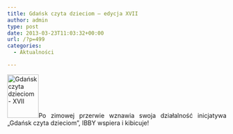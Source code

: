 ```yaml
---
title: Gdańsk czyta dzieciom – edycja XVII
author: admin
type: post
date: 2013-03-23T11:03:32+00:00
url: /?p=499
categories:
  - Aktualności

---
```

<p style="text-align: justify;">
  <a href="http://www.ibby.pl/wp-content/uploads/2013/03/gcd17.jpg" rel="lightbox[499]"><img class="alignleft size-thumbnail wp-image-501" alt="Gdańsk czyta dzieciom - XVII" src="http://www.ibby.pl/wp-content/uploads/2013/03/gcd17-72x100.jpg" width="72" height="100" srcset="http://www.ibby.pl/wp-content/uploads/2013/03/gcd17-72x100.jpg 72w, http://www.ibby.pl/wp-content/uploads/2013/03/gcd17-144x200.jpg 144w, http://www.ibby.pl/wp-content/uploads/2013/03/gcd17-432x600.jpg 432w, http://www.ibby.pl/wp-content/uploads/2013/03/gcd17.jpg 577w" sizes="(max-width: 72px) 100vw, 72px" /></a>Po zimowej przerwie wznawia swoja działalność inicjatywa &#8222;Gdańsk czyta dzieciom&#8221;, IBBY wspiera i kibicuje!
</p>